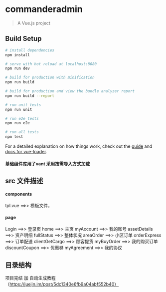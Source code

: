 # commanderadmin

> A Vue.js project

## Build Setup

``` bash
# install dependencies
npm install

# serve with hot reload at localhost:8080
npm run dev

# build for production with minification
npm run build

# build for production and view the bundle analyzer report
npm run build --report

# run unit tests
npm run unit

# run e2e tests
npm run e2e

# run all tests
npm test
```

For a detailed explanation on how things work, check out the [guide](http://vuejs-templates.github.io/webpack/) and [docs for vue-loader](http://vuejs.github.io/vue-loader).

#### 基础组件库用了vant 采用按需导入方式加载

## src 文件描述
#### components
tpl.vue ==>> 模板文件，


#### page
Login ==>> 登录页
home ==>> 主页
myAccount ==>> 我的账号
assetDetails ==>> 资产明细
fullStatus ==>> 整体状况
areaOrder ==>> 小区订单
orderExpress ==>> 订单配送
clientGetCargo ==>> 顾客提货
myBuyOrder ==>> 我的购买订单
discountCoupon ==>> 优惠劵
myAgreement ==>> 我的协议


## 目录结构

项目完结 加
自动生成教程（https://juejin.im/post/5dc1340e6fb9a04abf552b40）
